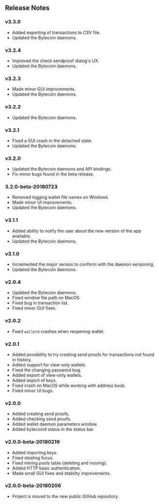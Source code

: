 ## Release Notes

### v3.3.0

- Added exporting of transactions to CSV file.
- Updated the Bytecoin daemons.

### v3.2.4

- Improved the check sendproof dialog's UX.
- Updated the Bytecoin daemons.

### v3.2.3

- Made minor GUI improvements.
- Updated the Bytecoin daemons.

### v3.2.2

- Updated the Bytecoin daemons.

### v3.2.1

- Fixed a GUI crash in the detached state. 
- Updated the Bytecoin daemons. 

### v3.2.0

- Updated the Bytecoin daemons and API bindings.
- Fix minor bugs found in the beta release.

### 3.2.0-beta-20180723

- Removed logging wallet file names on Windows.
- Made minor UI improvements.
- Updated the Bytecoin daemons.

### v3.1.1

- Added ability to notify the user about the new version of the app available.
- Updated the Bytecoin daemons.

### v3.1.0

- Incremented the major version to conform with the daemon versioning.
- Updated the Bytecoin daemons.

### v2.0.4

- Updated the Bytecoin daemons.
- Fixed window file path on MacOS.
- Fixed bug in transaction list.
- Fixed minor GUI fixes.

### v2.0.2

- Fixed `walletd` crashes when reopening wallet. 

### v2.0.1

- Added possibility to try creating send proofs for transactions not found in history.
- Added support for view-only wallets.
- Fixed the changing password bug.
- Added export of view-only wallets.
- Added export of keys.
- Fixed crash on MacOS while working with address book.
- Fixed minor UI bugs.

### v2.0.0

- Added creating send proofs.
- Added checking send proofs.
- Added wallet daemon parameters window.
- Added bytecoind status in the status bar.

### v2.0.0-beta-20180219

- Added importing keys.
- Fixed stealing focus.
- Fixed mining pools table (deleting and moving).
- Added HTTP basic authentication.
- Made small GUI fixes and stability improvements.

### v2.0.0-beta-20180206

- Project is moved to the new public GitHub repository.
